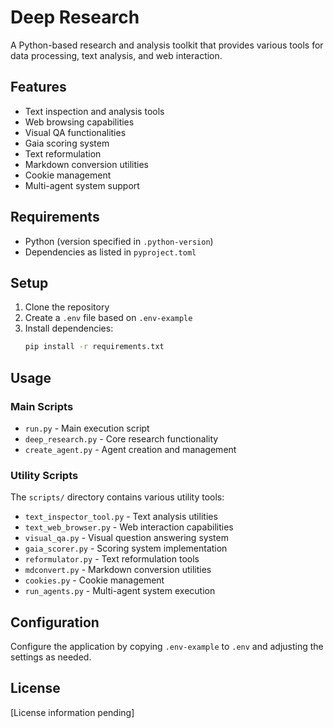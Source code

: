 # Deep Research

A Python-based research and analysis toolkit that provides various tools for data processing, text analysis, and web interaction.

## Features

- Text inspection and analysis tools
- Web browsing capabilities
- Visual QA functionalities
- Gaia scoring system
- Text reformulation
- Markdown conversion utilities
- Cookie management
- Multi-agent system support

## Requirements

- Python (version specified in `.python-version`)
- Dependencies as listed in `pyproject.toml`

## Setup

1. Clone the repository
2. Create a `.env` file based on `.env-example`
3. Install dependencies:
   ```bash
   pip install -r requirements.txt
   ```

## Usage

### Main Scripts

- `run.py` - Main execution script
- `deep_research.py` - Core research functionality
- `create_agent.py` - Agent creation and management

### Utility Scripts

The `scripts/` directory contains various utility tools:

- `text_inspector_tool.py` - Text analysis utilities
- `text_web_browser.py` - Web interaction capabilities
- `visual_qa.py` - Visual question answering system
- `gaia_scorer.py` - Scoring system implementation
- `reformulator.py` - Text reformulation tools
- `mdconvert.py` - Markdown conversion utilities
- `cookies.py` - Cookie management
- `run_agents.py` - Multi-agent system execution

## Configuration

Configure the application by copying `.env-example` to `.env` and adjusting the settings as needed.

## License

[License information pending]
